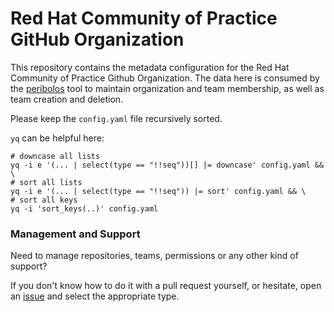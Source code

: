 # Red Hat Community of Practice GitHub Organization

This repository contains the metadata configuration for the Red Hat Community of Practice Github
Organization. The data here is consumed by the
[peribolos](https://git.k8s.io/test-infra/prow/cmd/peribolos)
tool to maintain organization and team membership, as well as team creation and deletion.

Please keep the `config.yaml` file recursively sorted.

`yq` can be helpful here:

```shell
# downcase all lists
yq -i e '(... | select(type == "!!seq"))[] |= downcase' config.yaml && \
# sort all lists
yq -i e '(... | select(type == "!!seq")) |= sort' config.yaml && \
# sort all keys
yq -i 'sort_keys(..)' config.yaml
```

### Management and Support

Need to manage repositories, teams, permissions or any other kind of support?

If you don't know how to do it with a pull request yourself, or hesitate,
open an [issue](https://github.com/redhat-cop/org/issues) and select the appropriate type.
